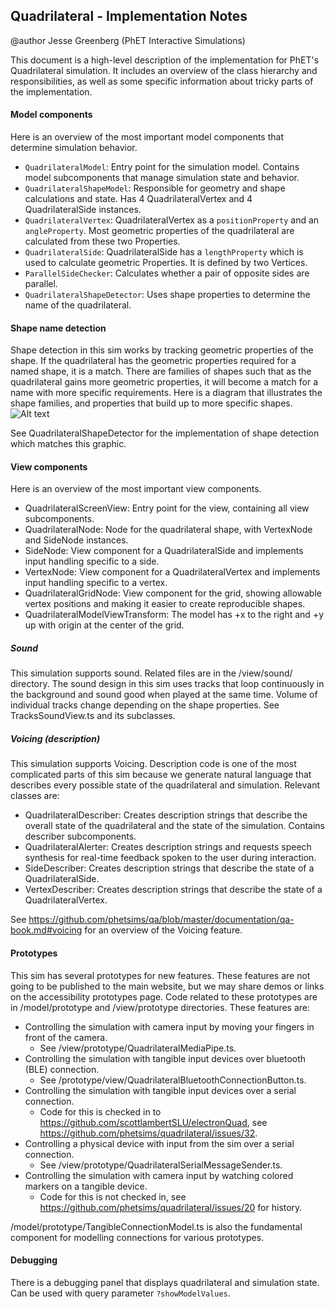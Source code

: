 ## Quadrilateral - Implementation Notes

@author Jesse Greenberg (PhET Interactive Simulations)

This document is a high-level description of the implementation for PhET's Quadrilateral simulation. It includes an overview of the class hierarchy and responsibilities, as well as some specific information about tricky parts of the implementation.

#### Model components
Here is an overview of the most important model components that determine simulation behavior.
- `QuadrilateralModel`: Entry point for the simulation model. Contains model subcomponents that manage simulation state and behavior.
- `QuadrilateralShapeModel`: Responsible for geometry and shape calculations and state. Has 4 QuadrilateralVertex and 4 QuadrilateralSide instances.
- `QuadrilateralVertex`: QuadrilateralVertex as a `positionProperty` and an `angleProperty`. Most geometric properties of the quadrilateral are calculated from these two Properties. 
- `QuadrilateralSide`: QuadrilateralSide has a `lengthProperty` which is used to calculate geometric Properties. It is defined by two Vertices.
- `ParallelSideChecker`: Calculates whether a pair of opposite sides are parallel.
- `QuadrilateralShapeDetector`: Uses shape properties to determine the name of the quadrilateral.

#### Shape name detection
Shape detection in this sim works by tracking geometric properties of the shape. If the quadrilateral has the geometric properties required for a named shape, it is a match. There are families of shapes such that as the quadrilateral gains more geometric properties, it will become a match for a name with more specific requirements. Here is a diagram that illustrates the shape families, and properties that build up to more specific shapes.
<img src="https://user-images.githubusercontent.com/6396244/221933377-fdc7d16e-9edb-4974-bf9a-eff72ce49af0.png" alt="Alt text" title="Optional title">

See QuadrilateralShapeDetector for the implementation of shape detection which matches this graphic.

#### View components
Here is an overview of the most important view components.
- QuadrilateralScreenView: Entry point for the view, containing all view subcomponents.
- QuadrilateralNode: Node for the quadrilateral shape, with VertexNode and SideNode instances.
- SideNode: View component for a QuadrilateralSide and implements input handling specific to a side.
- VertexNode: View component for a QuadrilateralVertex and implements input handling specific to a vertex.
- QuadrilateralGridNode: View component for the grid, showing allowable vertex positions and making it easier to create reproducible shapes. 
- QuadrilateralModelViewTransform: The model has +x to the right and +y up with origin at the center of the grid.

##### Sound
This simulation supports sound. Related files are in the /view/sound/ directory. The sound design in this sim uses tracks that loop continuously in the background and sound good when played at the same time. Volume of individual tracks change depending on the shape properties. See TracksSoundView.ts and its subclasses.

##### Voicing (description)
This simulation supports Voicing. Description code is one of the most complicated parts of this sim because we generate natural language that describes every possible state of the quadrilateral and simulation. Relevant classes are:
- QuadrilateralDescriber: Creates description strings that describe the overall state of the quadrilateral and the state of the simulation. Contains describer subcomponents.
- QuadrilateralAlerter: Creates description strings and requests speech synthesis for real-time feedback spoken to the user during interaction.
- SideDescriber: Creates description strings that describe the state of a QuadrilateralSide.
- VertexDescriber: Creates description strings that describe the state of a QuadrilateralVertex.

See https://github.com/phetsims/qa/blob/master/documentation/qa-book.md#voicing for an overview of the Voicing feature.

#### Prototypes
This sim has several prototypes for new features. These features are not going to be published to the main website, but we may share demos or links on the accessibility prototypes page. Code related to these prototypes are in /model/prototype and /view/prototype directories. These features are:
- Controlling the simulation with camera input by moving your fingers in front of the camera.
  - See /view/prototype/QuadrilateralMediaPipe.ts.
- Controlling the simulation with tangible input devices over bluetooth (BLE) connection.
  - See /prototype/view/QuadrilateralBluetoothConnectionButton.ts.
- Controlling the simulation with tangible input devices over a serial connection.
  - Code for this is checked in to https://github.com/scottlambertSLU/electronQuad, see https://github.com/phetsims/quadrilateral/issues/32.
- Controlling a physical device with input from the sim over a serial connection.
  - See /view/prototype/QuadrilateralSerialMessageSender.ts.
- Controlling the simulation with camera input by watching colored markers on a tangible device.
  - Code for this is not checked in, see https://github.com/phetsims/quadrilateral/issues/20 for history.

/model/prototype/TangibleConnectionModel.ts is also the fundamental component for modelling connections for various prototypes.

#### Debugging
There is a debugging panel that displays quadrilateral and simulation state. Can be used with query parameter `?showModelValues`.